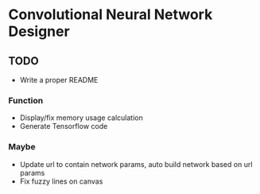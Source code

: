 #  Convolutional Neural Network Designer

## TODO
* Write a proper README

### Function
* Display/fix memory usage calculation
* Generate Tensorflow code

### Maybe
* Update url to contain network params, auto build network based on url params
* Fix fuzzy lines on canvas
